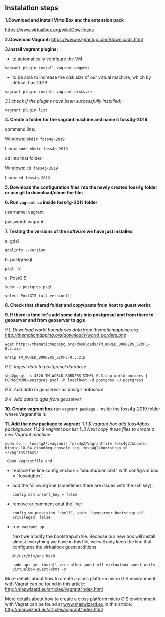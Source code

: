 ## Instalation steps

**1.Download and install VirtulBox and the extension pack**

https://www.virtualbox.org/wiki/Downloads

**2.Download Vagrant:**
https://www.vagrantup.com/downloads.html

**3.Install vagrant plugins:**
- to automatically configure the VM

`vagrant plugin install vagrant-vbguest`


- to be able to increase the disk size of our virtual machine, which by default has 10GB

`vagrant plugin install vagrant-disksize`


*3.1 check if the plugins have been successfully installed:*

`vagrant plugin list`

**4. Create a folder for the vagrant machine and name it foss4g-2019**

command line:

Windows: `mkdir foss4g-2019`

Linux: `sudo mkdir foss4g-2019`

cd into that folder:

Windows: `cd foss4g-2019`

Linux: `cd foss4g-2019`

**5. Download the configuration files into the newly created foss4g folder or use git to download/clone the files.**

**6. Run `vagrant up` inside foss4g-2019 folder**
  
username: vagrant

password: vagrant

**7. Testing the versions of the software we have just installed**

a. gdal

`gdalinfo --version`

b. postgresql

`psql -V`

c. PostGIS


`sudo -u postgres psql`

`select PostGIS_full_version();`

**8. Check that shared folder and copy/paste from host to guest works**

**9. If there is time let's add some data into postgresql and from there to geoserver and from geoserver to qgis**

*9.1. Download world boundaries data from thematicmapping.org. - http://thematicmapping.org/downloads/world_borders.php*

`wget http://thematicmapping.org/downloads/TM_WORLD_BORDERS_SIMPL-0.3.zip`

`unzip TM_WORLD_BORDERS_SIMPL-0.3.zip`

*9.2. Ingest data to postgresql database*

`shp2pgsql -s 4326 TM_WORLD_BORDERS_SIMPL-0.3.shp world-borders | PGPASSWORD=postgres psql -h localhost -d postgres -U postgress`

*9.3. Add data to geoserver as postgis datastore*

*9.4. Add data to qgis from geoserver*

**10. Create vagrant box**
run `vagrant package` - inside the foss4g-2019 folder where Vagrantfile is

**11. Add the new package to vagrant**
*11.1 $ vagrant box add foss4gbox package.box*
*11.2 $ vagrant box list*
*11.3 Next copy these files to create a new Vagrant machine*

`sudo cp -r foss4g2/.vagrant/ foss4g2/Vagrantfile foss4g2/ubuntu-bionic-18.04-cloudimg-console.log  foss4g2/bootstrap.sh   ~/Vagrant/test/`

     Open Vagrantfile and:
- replace the line config.vm.box = "ubuntu/bionic64" with config.vm.box = "foss4gbox"
- add the following line (sometimes there are issues with the ssh key):
 
     `config.ssh.insert_key = false`
    
- remove or comment oout the line:
     
     `config.vm.provision "shell", path: "geoserver_bootstrap.sh", privileged: false`
     
- run: `vagrant up`

     Next we modify the bootstrap.sh file. Because our new box will install almost everything we have in this file, we will only keep the line that configures the virtualbox guest additions.

     `#!/usr/bin/env bash`

     `sudo apt-get install virtualbox-guest-x11 virtualbox-guest-utils virtualbox-guest-dkms -y`


More details about how to create a cross platform micro GIS environment with Vagrat can be found in this article:
     http://mapwizard.eu/articles/vagrant/index.html

More details about how to create a cross platform micro GIS environment with Vagrat can be found at www.mapwizard.eu in this article: http://mapwizard.eu/articles/vagrant/index.html
